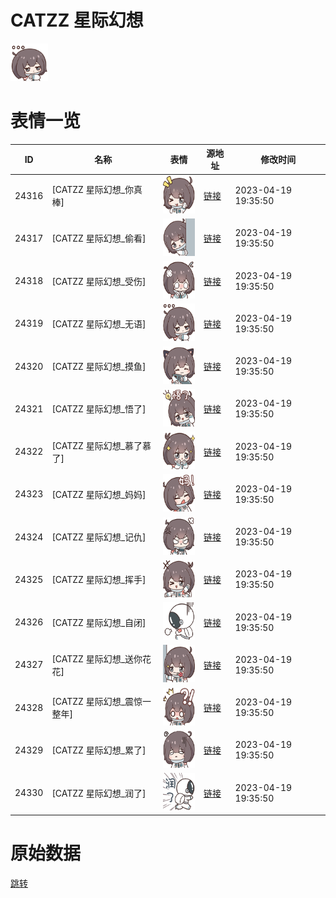 # CATZZ 星际幻想

<img src="./cover.png" height="60" alt="cover" />

# 表情一览

|ID|名称|表情|源地址|修改时间|
|----|----|----|----|----|
|24316|[CATZZ 星际幻想_你真棒]|<img src="./pic/024316_%5BCATZZ 星际幻想_你真棒%5D.png" height="60" alt="你真棒"/>|[链接](https://i0.hdslb.com/bfs/garb/3c084483bfe2baf747b7430f8a9b3591fe5ad600.png)|2023-04-19 19:35:50|
|24317|[CATZZ 星际幻想_偷看]|<img src="./pic/024317_%5BCATZZ 星际幻想_偷看%5D.png" height="60" alt="偷看"/>|[链接](https://i0.hdslb.com/bfs/garb/cf53bbefa51bf9759837ac107f95d479fe5e6474.png)|2023-04-19 19:35:50|
|24318|[CATZZ 星际幻想_受伤]|<img src="./pic/024318_%5BCATZZ 星际幻想_受伤%5D.png" height="60" alt="受伤"/>|[链接](https://i0.hdslb.com/bfs/garb/6716dac464ed73a8f33b3a0fdbb5458b0866d686.png)|2023-04-19 19:35:50|
|24319|[CATZZ 星际幻想_无语]|<img src="./pic/024319_%5BCATZZ 星际幻想_无语%5D.png" height="60" alt="无语"/>|[链接](https://i0.hdslb.com/bfs/garb/653f0f93a87451898e369dc4526b756a94c12003.png)|2023-04-19 19:35:50|
|24320|[CATZZ 星际幻想_摸鱼]|<img src="./pic/024320_%5BCATZZ 星际幻想_摸鱼%5D.png" height="60" alt="摸鱼"/>|[链接](https://i0.hdslb.com/bfs/garb/a0ae57f43c3c206dd0ebb4925387a0309bcedaf5.png)|2023-04-19 19:35:50|
|24321|[CATZZ 星际幻想_悟了]|<img src="./pic/024321_%5BCATZZ 星际幻想_悟了%5D.png" height="60" alt="悟了"/>|[链接](https://i0.hdslb.com/bfs/garb/a0a6d1c2a2133e8403c8f079ce8a05e01d9ca16e.png)|2023-04-19 19:35:50|
|24322|[CATZZ 星际幻想_慕了慕了]|<img src="./pic/024322_%5BCATZZ 星际幻想_慕了慕了%5D.png" height="60" alt="慕了慕了"/>|[链接](https://i0.hdslb.com/bfs/garb/a032abb5472f95beed406dec847d908b40e0687d.png)|2023-04-19 19:35:50|
|24323|[CATZZ 星际幻想_妈妈]|<img src="./pic/024323_%5BCATZZ 星际幻想_妈妈%5D.png" height="60" alt="妈妈"/>|[链接](https://i0.hdslb.com/bfs/garb/324ae6f16594eac33d62ce820b334b88855d0150.png)|2023-04-19 19:35:50|
|24324|[CATZZ 星际幻想_记仇]|<img src="./pic/024324_%5BCATZZ 星际幻想_记仇%5D.png" height="60" alt="记仇"/>|[链接](https://i0.hdslb.com/bfs/garb/69d8a3a2c212bf013cd8e4ed92a53d63732e498b.png)|2023-04-19 19:35:50|
|24325|[CATZZ 星际幻想_挥手]|<img src="./pic/024325_%5BCATZZ 星际幻想_挥手%5D.png" height="60" alt="挥手"/>|[链接](https://i0.hdslb.com/bfs/garb/77d68d4f0720f8580d2cf7f5298e7db074c4d134.png)|2023-04-19 19:35:50|
|24326|[CATZZ 星际幻想_自闭]|<img src="./pic/024326_%5BCATZZ 星际幻想_自闭%5D.png" height="60" alt="自闭"/>|[链接](https://i0.hdslb.com/bfs/garb/424c097e7304a9dc29eef78e2975fa7cff443ca9.png)|2023-04-19 19:35:50|
|24327|[CATZZ 星际幻想_送你花花]|<img src="./pic/024327_%5BCATZZ 星际幻想_送你花花%5D.png" height="60" alt="送你花花"/>|[链接](https://i0.hdslb.com/bfs/garb/5b37336d2229ff96b02b1cf9b084dad811a4aeaa.png)|2023-04-19 19:35:50|
|24328|[CATZZ 星际幻想_震惊一整年]|<img src="./pic/024328_%5BCATZZ 星际幻想_震惊一整年%5D.png" height="60" alt="震惊一整年"/>|[链接](https://i0.hdslb.com/bfs/garb/fdd66bebd88e6c34b56258d118daa15adc393e7d.png)|2023-04-19 19:35:50|
|24329|[CATZZ 星际幻想_累了]|<img src="./pic/024329_%5BCATZZ 星际幻想_累了%5D.png" height="60" alt="累了"/>|[链接](https://i0.hdslb.com/bfs/garb/7b0f923d01b4dda80f2fecefdf449d8f697448eb.png)|2023-04-19 19:35:50|
|24330|[CATZZ 星际幻想_润了]|<img src="./pic/024330_%5BCATZZ 星际幻想_润了%5D.png" height="60" alt="润了"/>|[链接](https://i0.hdslb.com/bfs/garb/ba7638e74dca7259915e12fb1470e081f03ad140.png)|2023-04-19 19:35:50|

# 原始数据

[跳转](./raw.json)

